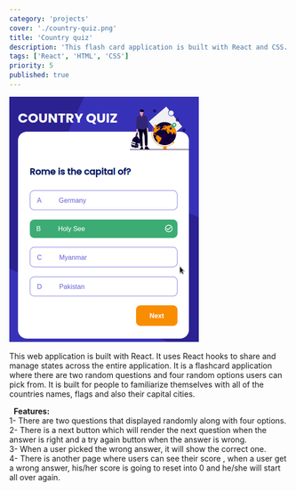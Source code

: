 ```yaml
---
category: 'projects'
cover: './country-quiz.png'
title: 'Country quiz'
description: 'This flash card application is built with React and CSS.'
tags: ['React', 'HTML', 'CSS']
priority: 5
published: true
---
```



![Country quiz](./country-quiz.png)


This web application is built with React. It uses React hooks to share and manage states across the entire application. It is a flashcard application where there are two random questions and four random options users can pick from. It is built for people to familiarize themselves with all of the countries names, flags and also their capital cities.

&nbsp;
**Features:**\
1- There are two questions that displayed randomly along with four options.\
2- There is a next button which will render the next question when the answer is right and a try again button when the answer is wrong.\
3- When a user picked the wrong answer, it will show the correct one.\
4- There is another page where users can see their score , when a user get a wrong answer, his/her score is going to reset into 0 and he/she will start all over again.
